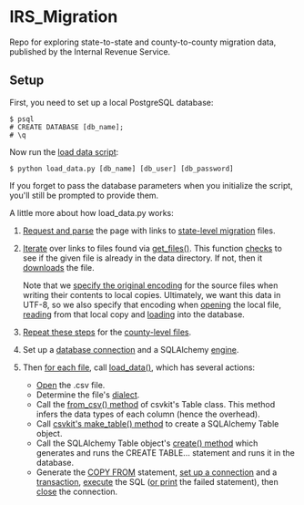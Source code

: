 # IRS_Migration

Repo for exploring state-to-state and county-to-county migration data, published by the Internal Revenue Service.

Setup
-----

First, you need to set up a local PostgreSQL database:

	$ psql
	# CREATE DATABASE [db_name];
	# \q

Now run the [load data script](https://github.com/gordonje/IRS_Migration/blob/master/load_data.py):

	$ python load_data.py [db_name] [db_user] [db_password]

If you forget to pass the database parameters when you initialize the script, you'll still be prompted to provide them.

A little more about how load_data.py works:

1.	[Request and parse](https://github.com/gordonje/IRS_Migration/blob/master/load_data.py#L117-L119) the page with links to [state-level migration](http://www.irs.gov/uac/SOI-Tax-Stats-State-to-State-Migration-Database-Files) files.

2. [Iterate](https://github.com/gordonje/IRS_Migration/blob/master/load_data.py#L121-L122) over links to files found via [get_files()](https://github.com/gordonje/IRS_Migration/blob/master/load_data.py#L18-L46). This function [checks](https://github.com/gordonje/IRS_Migration/blob/master/load_data.py#L31-L33) to see if the given file is already in the data directory. If not, then it [downloads](https://github.com/gordonje/IRS_Migration/blob/master/load_data.py#L35-L43) the file. 
	
	Note that we [specify the original encoding](https://github.com/gordonje/IRS_Migration/blob/master/load_data.py#L42) for the source files when writing their contents to local copies. Ultimately, we want this data in UTF-8, so we also specify that encoding when [opening](https://github.com/gordonje/IRS_Migration/blob/master/load_data.py#L40) the local file, [reading](https://github.com/gordonje/IRS_Migration/blob/master/load_data.py#L127) from that local copy and [loading](https://github.com/gordonje/IRS_Migration/blob/master/load_data.py#L58) into the database.

3. [Repeat these steps](https://github.com/gordonje/IRS_Migration/blob/master/load_data.py#L124-L130) for the [county-level files](http://www.irs.gov/uac/SOI-Tax-Stats-County-to-County-Migration-Data-Files).

4.	Set up a [database connection](https://github.com/gordonje/IRS_Migration/blob/master/load_data.py#L134-L147) and a SQLAlchemy [engine](https://github.com/gordonje/IRS_Migration/blob/master/load_data.py#L149).

5.	Then [for each file](https://github.com/gordonje/IRS_Migration/blob/master/load_data.py#L151-L153), call [load_data()](https://github.com/gordonje/IRS_Migration/blob/master/load_data.py#L49-L107), which has several actions:

	*	[Open](https://github.com/gordonje/IRS_Migration/blob/master/load_data.py#L58) the .csv file.
	*	Determine the file's [dialect](https://github.com/onyxfish/csvkit/blob/master/csvkit/sniffer.py).
	*	Call the [from_csv() method](https://github.com/onyxfish/csvkit/blob/master/csvkit/table.py#L189-L257) of csvkit's Table class. This method infers the data types of each column (hence the overhead).
	*	Call [csvkit's make_table() method](https://github.com/onyxfish/csvkit/blob/master/csvkit/sql.py#L77-L89) to create a SQLAlchemy Table object.
	*	Call the SQLAlchemy Table object's [create() method](https://github.com/gordonje/IRS_Migration/blob/master/load_data.py#L131) which generates and runs the CREATE TABLE... statement and runs it in the database.
	*	Generate the [COPY FROM](https://github.com/gordonje/IRS_Migration/blob/master/load_data.py#L81-L93) statement, [set up a connection](https://github.com/gordonje/IRS_Migration/blob/master/load_data.py#L95) and a [transaction](https://github.com/gordonje/IRS_Migration/blob/master/load_data.py#L97), [execute](https://github.com/gordonje/IRS_Migration/blob/master/load_data.py#L99-L101) the SQL ([or print](https://github.com/gordonje/IRS_Migration/blob/master/load_data.py#L102-L105) the failed statement), then [close](https://github.com/gordonje/IRS_Migration/blob/master/load_data.py#L107) the connection.

